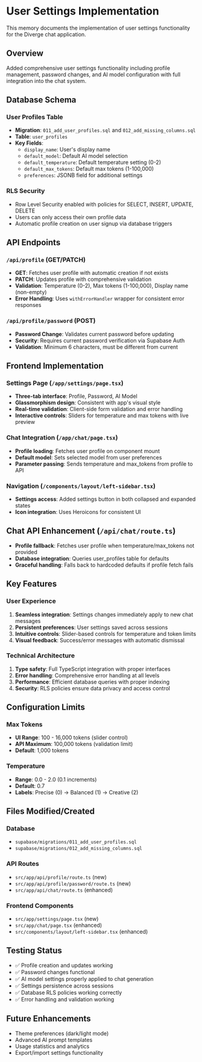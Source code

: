 # User Settings Implementation

This memory documents the implementation of user settings functionality for the Diverge chat application.

## Overview
Added comprehensive user settings functionality including profile management, password changes, and AI model configuration with full integration into the chat system.

## Database Schema

### User Profiles Table
- **Migration**: `011_add_user_profiles.sql` and `012_add_missing_columns.sql`
- **Table**: `user_profiles`
- **Key Fields**:
  - `display_name`: User's display name
  - `default_model`: Default AI model selection
  - `default_temperature`: Default temperature setting (0-2)
  - `default_max_tokens`: Default max tokens (1-100,000)
  - `preferences`: JSONB field for additional settings

### RLS Security
- Row Level Security enabled with policies for SELECT, INSERT, UPDATE, DELETE
- Users can only access their own profile data
- Automatic profile creation on user signup via database triggers

## API Endpoints

### `/api/profile` (GET/PATCH)
- **GET**: Fetches user profile with automatic creation if not exists
- **PATCH**: Updates profile with comprehensive validation
- **Validation**: Temperature (0-2), Max tokens (1-100,000), Display name (non-empty)
- **Error Handling**: Uses `withErrorHandler` wrapper for consistent error responses

### `/api/profile/password` (POST)
- **Password Change**: Validates current password before updating
- **Security**: Requires current password verification via Supabase Auth
- **Validation**: Minimum 6 characters, must be different from current

## Frontend Implementation

### Settings Page (`/app/settings/page.tsx`)
- **Three-tab interface**: Profile, Password, AI Model
- **Glassmorphism design**: Consistent with app's visual style
- **Real-time validation**: Client-side form validation and error handling
- **Interactive controls**: Sliders for temperature and max tokens with live preview

### Chat Integration (`/app/chat/page.tsx`)
- **Profile loading**: Fetches user profile on component mount
- **Default model**: Sets selected model from user preferences
- **Parameter passing**: Sends temperature and max_tokens from profile to API

### Navigation (`/components/layout/left-sidebar.tsx`)
- **Settings access**: Added settings button in both collapsed and expanded states
- **Icon integration**: Uses Heroicons for consistent UI

## Chat API Enhancement (`/api/chat/route.ts`)
- **Profile fallback**: Fetches user profile when temperature/max_tokens not provided
- **Database integration**: Queries user_profiles table for defaults
- **Graceful handling**: Falls back to hardcoded defaults if profile fetch fails

## Key Features

### User Experience
1. **Seamless integration**: Settings changes immediately apply to new chat messages
2. **Persistent preferences**: User settings saved across sessions
3. **Intuitive controls**: Slider-based controls for temperature and token limits
4. **Visual feedback**: Success/error messages with automatic dismissal

### Technical Architecture
1. **Type safety**: Full TypeScript integration with proper interfaces
2. **Error handling**: Comprehensive error handling at all levels
3. **Performance**: Efficient database queries with proper indexing
4. **Security**: RLS policies ensure data privacy and access control

## Configuration Limits

### Max Tokens
- **UI Range**: 100 - 16,000 tokens (slider control)
- **API Maximum**: 100,000 tokens (validation limit)
- **Default**: 1,000 tokens

### Temperature
- **Range**: 0.0 - 2.0 (0.1 increments)
- **Default**: 0.7
- **Labels**: Precise (0) → Balanced (1) → Creative (2)

## Files Modified/Created

### Database
- `supabase/migrations/011_add_user_profiles.sql`
- `supabase/migrations/012_add_missing_columns.sql`

### API Routes
- `src/app/api/profile/route.ts` (new)
- `src/app/api/profile/password/route.ts` (new)
- `src/app/api/chat/route.ts` (enhanced)

### Frontend Components
- `src/app/settings/page.tsx` (new)
- `src/app/chat/page.tsx` (enhanced)
- `src/components/layout/left-sidebar.tsx` (enhanced)

## Testing Status
- ✅ Profile creation and updates working
- ✅ Password changes functional
- ✅ AI model settings properly applied to chat generation
- ✅ Settings persistence across sessions
- ✅ Database RLS policies working correctly
- ✅ Error handling and validation working

## Future Enhancements
- Theme preferences (dark/light mode)
- Advanced AI prompt templates
- Usage statistics and analytics
- Export/import settings functionality
